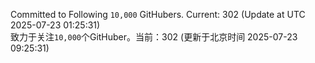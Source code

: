 Committed to Following `10,000` GitHubers. Current: <!-- FOLLOWING_COUNT -->302<!-- FOLLOWING_COUNT --> (Update at UTC <!-- LAST_UPDATED -->2025-07-23 01:25:31<!-- LAST_UPDATED -->)<br>
致力于关注`10,000`个GitHuber。当前：<!-- FOLLOWING_COUNT -->302<!-- FOLLOWING_COUNT --> (更新于北京时间 <!-- LAST_UPDATED_CST -->2025-07-23 09:25:31<!-- LAST_UPDATED_CST -->)
